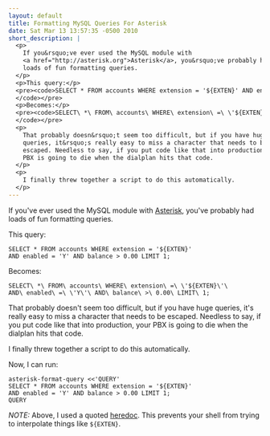 ```yaml
---
layout: default
title: Formatting MySQL Queries For Asterisk
date: Sat Mar 13 13:57:35 -0500 2010
short_description: |
  <p>
    If you&rsquo;ve ever used the MySQL module with
    <a href="http://asterisk.org">Asterisk</a>, you&rsquo;ve probably had
    loads of fun formatting queries.
  </p>
  <p>This query:</p>
  <pre><code>SELECT * FROM accounts WHERE extension = '${EXTEN}' AND enabled = 'Y' AND balance &gt; 0.00 LIMIT 1;
  </code></pre>
  <p>Becomes:</p>
  <pre><code>SELECT\ *\ FROM\ accounts\ WHERE\ extension\ =\ \'${EXTEN}\'\ AND\ enabled\ =\ \'Y\'\ AND\ balance\ &gt;\ 0.00\ LIMIT\ 1;
  </code></pre>
  <p>
    That probably doesn&rsquo;t seem too difficult, but if you have huge
    queries, it&rsquo;s really easy to miss a character that needs to be
    escaped. Needless to say, if you put code like that into production, your
    PBX is going to die when the dialplan hits that code.
  </p>
  <p>
    I finally threw together a script to do this automatically.
  </p>
---
```


If you've ever used the MySQL module with [Asterisk](http://asterisk.org),
you've probably had loads of fun formatting queries.

This query:

    SELECT * FROM accounts WHERE extension = '${EXTEN}'
    AND enabled = 'Y' AND balance > 0.00 LIMIT 1;

Becomes:

    SELECT\ *\ FROM\ accounts\ WHERE\ extension\ =\ \'${EXTEN}\'\
    AND\ enabled\ =\ \'Y\'\ AND\ balance\ >\ 0.00\ LIMIT\ 1;

That probably doesn't seem too difficult, but if you have huge queries, it's
really easy to miss a character that needs to be escaped. Needless to say,
if you put code like that into production, your PBX is going to die when
the dialplan hits that code.

I finally threw together a script to do this automatically.

Now, I can run:

    asterisk-format-query <<'QUERY'
    SELECT * FROM accounts WHERE extension = '${EXTEN}'
    AND enabled = 'Y' AND balance > 0.00 LIMIT 1;
    QUERY

*NOTE:* Above, I used a quoted [heredoc](http://en.wikipedia.org/wiki/Here_document#Unix-Shells).
This prevents your shell from trying to interpolate things like `${EXTEN}`.

<script src="http://gist.github.com/330887.js"> </script>
